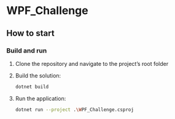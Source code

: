 # WPF_Challenge

## How to start

### Build and run

1. Clone the repository and navigate to the project’s root folder
2. Build the solution:

    ```bash
    dotnet build
    ```
3. Run the application:

     ```bash
    dotnet run --project .\WPF_Challenge.csproj
    ```

